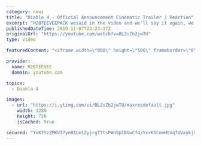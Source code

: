 ```yaml
---
category: news
title: "Diablo 4 - Official Announcement Cinematic Trailer | Reaction"
excerpt: "H2BTEEVEEPACK wesaid in the video and we'll say it again, we back again with another reaction video. We did the demonic and scary video game Diablo ..."
publishedDateTime: 2019-11-07T22:23:37Z
originalUrl: "https://youtube.com/watch?v=BLZuZb2jwTU"
type: video

featuredContent: "<iframe width=\"800\" height=\"500\" frameborder=\"0\" src=\"https://www.youtube.com/embed/BLZuZb2jwTU\" allow=\"accelerometer; autoplay; encrypted-media; gyroscope; picture-in-picture\" allowfullscreen></iframe>"

provider:
  name: H2BTEEVEE
  domain: youtube.com

topics:
  - Diablo 4

images:
  - url: "https://i.ytimg.com/vi/BLZuZb2jwTU/maxresdefault.jpg"
    width: 1280
    height: 720
    isCached: true

secured: "YvKfYzZMKVI7ynB1Lm1ZyjrgTTtsPWn9pI8VwCf4/Yx+K5CnmHtUqfVVaykjOzeFQIroRYCD53yGsJBWSdee5svWXUh768xihOzcZSkL/l9Xl2IEcxGaG6din1omdlU5Hy+n3tziQS97vN9AJ0vAT/tB4o2r/o5Mc1IF8ze+uIPncR2rdw4Z3ZyeN+IjkDMluWCx8sryZLylmn/4Fpx15ybe+v6Lf0/ETYYzndj5zT1Na0UK+cABf3c/dm7Fu9Pi8fOTFySKe/zDiZ0i+0RwyYx3qyX4jHMj7HCkaOCsqrhWKWDBb891ljhE0ltQv2jEylKXoDZne5/CEaVY2iRSbO+mU2M3xnlSijpdxUoLUHCDmokcuxq8aMB+sTzfRaY0hlcZCBKyVdw4VowKQLQGoTJVxTJmxlmfahvVUZxy6xA+/wskyFFU20Vg8oCfds32;LqkHhd+tkNQIHDQ6+qH0Xg=="
---
```


